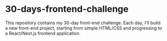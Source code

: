 # 30-days-frontend-challenge
This repository contains my 30-day front-end challenge. Each day, I'll build a new front-end project, starting from simple HTML/CSS and progressing to a React/Next.js frontend application.
